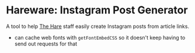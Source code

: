 # Hareware: Instagram Post Generator

A tool to help [The Hare](https://theumdhare.com) staff easily create Instagram posts from article links.

- can cache web fonts with `getFontEmbedCSS` so it doesn't keep having to send out requests for that
